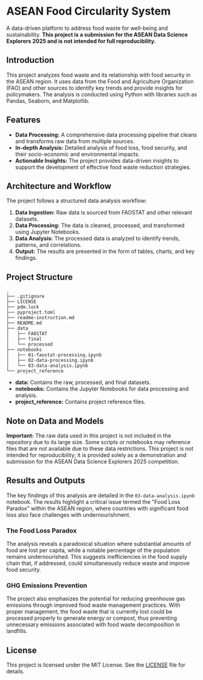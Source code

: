 # ASEAN Food Circularity System

A data-driven platform to address food waste for well-being and sustainability. **This project is a submission for the ASEAN Data Science Explorers 2025 and is not intended for full reproducibility.**

## Introduction

This project analyzes food waste and its relationship with food security in the ASEAN region. It uses data from the Food and Agriculture Organization (FAO) and other sources to identify key trends and provide insights for policymakers. The analysis is conducted using Python with libraries such as Pandas, Seaborn, and Matplotlib.

## Features

*   **Data Processing:** A comprehensive data processing pipeline that cleans and transforms raw data from multiple sources.
*   **In-depth Analysis:** Detailed analysis of food loss, food security, and their socio-economic and environmental impacts.
*   **Actionable Insights:** The project provides data-driven insights to support the development of effective food waste reduction strategies.

## Architecture and Workflow

The project follows a structured data analysis workflow:

1.  **Data Ingestion:** Raw data is sourced from FAOSTAT and other relevant datasets.
2.  **Data Processing:** The data is cleaned, processed, and transformed using Jupyter Notebooks.
3.  **Data Analysis:** The processed data is analyzed to identify trends, patterns, and correlations.
4.  **Output:** The results are presented in the form of tables, charts, and key findings.

## Project Structure

```
.
├── .gitignore
├── LICENSE
├── pdm.lock
├── pyproject.toml
├── readme-instruction.md
├── README.md
├── data
│   ├── FAOSTAT
│   ├── final
│   └── processed
├── notebooks
│   ├── 01-faostat-processing.ipynb
│   ├── 02-data-processing.ipynb
│   └── 03-data-analysis.ipynb
└── project_reference
```

*   **data:** Contains the raw, processed, and final datasets.
*   **notebooks:** Contains the Jupyter Notebooks for data processing and analysis.
*   **project\_reference:** Contains project reference files.


## Note on Data and Models

**Important:** The raw data used in this project is not included in the repository due to its large size. Some scripts or notebooks may reference files that are not available due to these data restrictions. This project is not intended for reproducibility; it is provided solely as a demonstration and submission for the ASEAN Data Science Explorers 2025 competition.

## Results and Outputs

The key findings of this analysis are detailed in the `03-data-analysis.ipynb` notebook. The results highlight a critical issue termed the "Food Loss Paradox" within the ASEAN region, where countries with significant food loss also face challenges with undernourishment.

### The Food Loss Paradox

The analysis reveals a paradoxical situation where substantial amounts of food are lost per capita, while a notable percentage of the population remains undernourished. This suggests inefficiencies in the food supply chain that, if addressed, could simultaneously reduce waste and improve food security.

### GHG Emissions Prevention

The project also emphasizes the potential for reducing greenhouse gas emissions through improved food waste management practices. With proper management, the food waste that is currently lost could be processed properly to generate energy or compost, thus preventing unnecessary emissions associated with food waste decomposition in landfills.

## License

This project is licensed under the MIT License. See the [LICENSE](LICENSE) file for details.